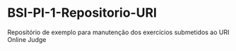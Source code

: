 # BSI-PI-1-Repositorio-URI
Repositório de exemplo para manutenção dos exercícios submetidos ao URI Online Judge
